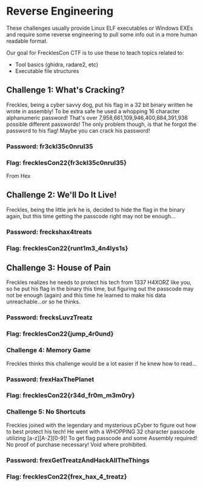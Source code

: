 # Reverse Engineering

These challenges usually provide Linux ELF executables or Windows EXEs and require some reverse engineering to pull some info out in a more human readable format.

Our goal for FrecklesCon CTF is to use these to teach topics related to:
- Tool basics (ghidra, radare2, etc)
- Executable file structures

## Challenge 1: What's Cracking?
Freckles, being a cyber savvy dog, put his flag in a 32 bit binary written he wrote in assembly! To be extra safe he used a whopping 16 character alphanumeric password! That's over 7,958,661,109,946,400,884,391,936 possible different passwords! The only problem though, is that he forgot the password to his flag! Maybe you can crack his password!

### Password: fr3ckl35c0nrul35
### Flag: frecklesCon22{fr3ckl35c0nrul35}
From Hex
## Challenge 2: We'll Do It Live!
Freckles, being the little jerk he is, decided to hide the flag in the binary again, but this time getting the passcode right may not be enough...
### Password: freckshax4treats 
### Flag: frecklesCon22{runt1m3_4n4lys1s}

## Challenge 3: House of Pain
Freckles realizes he needs to protect his tech from 1337 H4XORZ like you, so he put his flag in the binary this time, but figuring out the passcode may not be enough (again) and this time he learned to make his data unreachable...or so he thinks.
### Password: frecksLuvzTreatz
### Flag: frecklesCon22{jump_4r0und}

### Challenge 4: Memory Game
Freckles thinks this challenge would be a lot easier if he knew how to read...
### Password: frexHaxThePlanet
### Flag: frecklesCon22{r34d_fr0m_m3m0ry}


### Challenge 5: No Shortcuts
Freckles joined with the legendary and mysterious pCyber to figure out how to best protect his tech! He went with a WHOPPING 32 character passcode utilizing [a-z][A-Z][0-9]! To get flag passcode and some Assembly required! No proof of purchase necessary! Void where prohibited.  
### Password: frexGetTreatzAndHackAllTheThings
### Flag: frecklesCon22{frex_hax_4_treatz}